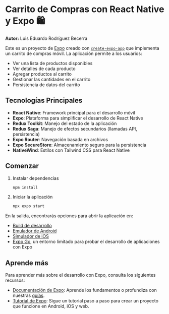 # Carrito de Compras con React Native y Expo 🛍️

**Autor:** Luis Eduardo Rodríguez Becerra

Este es un proyecto de [Expo](https://expo.dev) creado con [`create-expo-app`](https://www.npmjs.com/package/create-expo-app) que implementa un carrito de compras móvil. La aplicación permite a los usuarios:

- Ver una lista de productos disponibles
- Ver detalles de cada producto
- Agregar productos al carrito
- Gestionar las cantidades en el carrito
- Persistencia de datos del carrito

## Tecnologías Principales

- **React Native**: Framework principal para el desarrollo móvil
- **Expo**: Plataforma para simplificar el desarrollo de React Native
- **Redux Toolkit**: Manejo del estado de la aplicación
- **Redux Saga**: Manejo de efectos secundarios (llamadas API, persistencia)
- **Expo Router**: Navegación basada en archivos
- **Expo SecureStore**: Almacenamiento seguro para la persistencia
- **NativeWind**: Estilos con Tailwind CSS para React Native

## Comenzar

1. Instalar dependencias

   ```bash
   npm install
   ```

2. Iniciar la aplicación

   ```bash
   npx expo start
   ```

En la salida, encontrarás opciones para abrir la aplicación en:

- [Build de desarrollo](https://docs.expo.dev/develop/development-builds/introduction/)
- [Emulador de Android](https://docs.expo.dev/workflow/android-studio-emulator/)
- [Simulador de iOS](https://docs.expo.dev/workflow/ios-simulator/)
- [Expo Go](https://expo.dev/go), un entorno limitado para probar el desarrollo de aplicaciones con Expo

## Aprende más

Para aprender más sobre el desarrollo con Expo, consulta los siguientes recursos:

- [Documentación de Expo](https://docs.expo.dev/): Aprende los fundamentos o profundiza con nuestras [guías](https://docs.expo.dev/guides).
- [Tutorial de Expo](https://docs.expo.dev/tutorial/introduction/): Sigue un tutorial paso a paso para crear un proyecto que funcione en Android, iOS y web.
